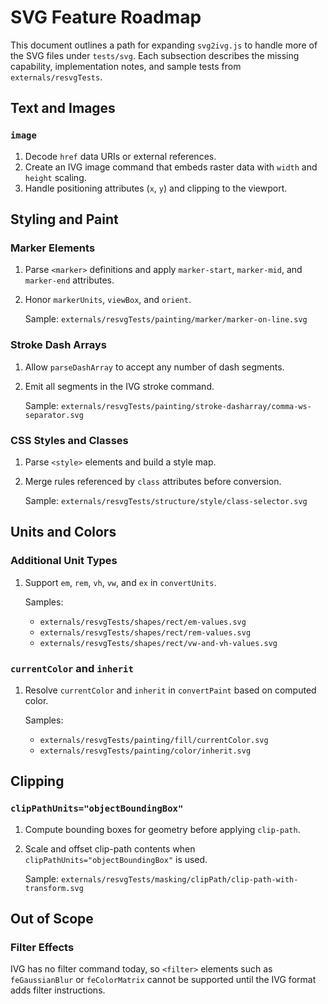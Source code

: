 # SVG Feature Roadmap

This document outlines a path for expanding `svg2ivg.js` to handle more of the SVG files under `tests/svg`.
Each subsection describes the missing capability, implementation notes, and sample tests from
`externals/resvgTests`.

## Text and Images

### `image`
1. Decode `href` data URIs or external references.
2. Create an IVG image command that embeds raster data with `width` and `height` scaling.
3. Handle positioning attributes (`x`, `y`) and clipping to the viewport.

## Styling and Paint

### Marker Elements
1. Parse `<marker>` definitions and apply `marker-start`, `marker-mid`, and `marker-end` attributes.
2. Honor `markerUnits`, `viewBox`, and `orient`.

	Sample: `externals/resvgTests/painting/marker/marker-on-line.svg`

### Stroke Dash Arrays
1. Allow `parseDashArray` to accept any number of dash segments.
2. Emit all segments in the IVG stroke command.

	Sample: `externals/resvgTests/painting/stroke-dasharray/comma-ws-separator.svg`

### CSS Styles and Classes
1. Parse `<style>` elements and build a style map.
2. Merge rules referenced by `class` attributes before conversion.

	Sample: `externals/resvgTests/structure/style/class-selector.svg`

## Units and Colors

### Additional Unit Types
1. Support `em`, `rem`, `vh`, `vw`, and `ex` in `convertUnits`.

	Samples:
	- `externals/resvgTests/shapes/rect/em-values.svg`
	- `externals/resvgTests/shapes/rect/rem-values.svg`
	- `externals/resvgTests/shapes/rect/vw-and-vh-values.svg`

### `currentColor` and `inherit`
1. Resolve `currentColor` and `inherit` in `convertPaint` based on computed color.

	Samples:
	- `externals/resvgTests/painting/fill/currentColor.svg`
	- `externals/resvgTests/painting/color/inherit.svg`

## Clipping

### `clipPathUnits="objectBoundingBox"`
1. Compute bounding boxes for geometry before applying `clip-path`.
2. Scale and offset clip-path contents when `clipPathUnits="objectBoundingBox"` is used.

	Sample: `externals/resvgTests/masking/clipPath/clip-path-with-transform.svg`

## Out of Scope

### Filter Effects
IVG has no filter command today, so `<filter>` elements such as `feGaussianBlur` or `feColorMatrix` cannot be
supported until the IVG format adds filter instructions.

